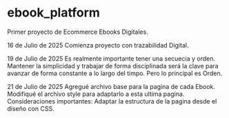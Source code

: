 # ebook_platform
Primer proyecto de Ecommerce Ebooks Digitales. 

16 de Julio de 2025
Comienza proyecto con trazabilidad Digital.

19 de Julio de 2025
Es realmente importante tener una secuecia y orden. Mantener la simplicidad y trabajar de forma disciplinada será la clave para avanzar de forma constante a lo largo del timpo. Pero lo principal es Orden.

21 de Julio de 2025
Agregué archivo base para la pagina de cada Ebook. Modifiqué el archivo style para adaptarlo a esta ultima pagina. Consideraciones importantes: Adaptar la estructura de la pagina desde el diseño con CSS.
